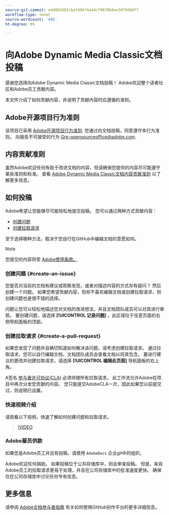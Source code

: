 ```yaml
---
source-git-commit: edd893482cbafd9674a44cf9878b8ee3079d98f7
workflow-type: tm+mt
source-wordcount: '492'
ht-degree: 0%

---
```

# 向Adobe Dynamic Media Classic文档投稿

感谢您选择向Adobe Dynamic Media Classic文档投稿！ Adobe欢迎整个读者社区和Adobe员工贡献内容。

本文件介绍了如何贡献内容，并说明了贡献内容时应遵循的准则。

## Adobe开源项目行为准则

该项目已采用 [Adobe开源项目行为准则](code-of-conduct.md). 您通过向文档投稿，同意遵守本行为准则。 向报告不可接受的行为 [Grp-opensourceoffice@adobe.com](mailto:Grp-opensourceoffice@adobe.com).

## 内容贡献准则

虽然Adobe欢迎任何有助于改进文档的内容，但请确保您提供的内容尽可能遵守某些准则和标准。 查看 [Adobe Dynamic Media Classic文档内容贡献准则](guidelines.md) 以了解更多信息。

## 如何投稿

Adobe希望让您能够尽可能轻松地提交投稿。 您可以通过两种方式贡献内容：

* [创建问题](#create-an-issue)
* [创建拉取请求](#create-a-pull-request)

至于选择哪种方法，取决于您自行在GitHub中编辑文档的意愿如何。

>[!NOTE]
>
>您提交的内容将受 [Adobe使用条款。](https://www.adobe.com/legal/terms.html)

### 创建问题 {#create-an-issue}

您是否对当前的文档有建议或观察发现，或者对描述内容的方式存有疑问？ 然后创建一个问题。 如果您希望贡献内容，但却不喜欢编辑文档或创建拉取请求，则创建问题也是很不错的选择。

问题让您可以轻松地描述您对文档的改进想法，并且文档团队成员可以对其进行审核。 要创建问题，请选择 **[!UICONTROL 记录问题]** ，此区域位于任意页面的右侧导航面板的顶部。

### 创建拉取请求 {#create-a-pull-request}

如果您发现了问题并且确切知道如何解决该问题，请考虑创建拉取请求。 通过拉取请求，您可以自行编辑文档，文档团队成员会查看文档以将其包含。 要进行建议的更改并创建拉取请求，请选择 **[!UICONTROL 编辑此页面]** 导航面板的右上角。

A签名 [参与者许可协议(CLA)](https://opensource.adobe.com/cla.html) 必须伴随所有拉取请求。 此工作流允许Adobe在项目中再次分发您贡献的内容。 您只能提交AdobeCLA一次，因此如果您以前提交过，则说明已设置。

### 快速视频介绍

请观看以下视频，快速了解如何创建问题和拉取请求。

>[!VIDEO](https://video.tv.adobe.com/v/27069)

### Adobe雇员供款

如果您是Adobe员工并且有投稿，请使用 `AdobeDocs` 企业git中的组织。

Adobe欢迎任何捐助。 如果投稿位于公共存储库中，则会审查投稿。 但是，来自Adobe员工的拉取请求更易于处理，并且在公司存储库中的批准速度更快。 确保仅在公司存储库中讨论任何专有信息。

## 更多信息

请参阅 [Adobe文档参与者指南](https://experienceleague.adobe.com/zh-hans/docs/contributor/contributor-guide/introduction) 有关如何使用GitHub创作平台的更多详细信息。
